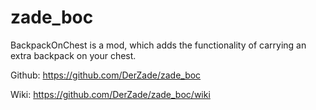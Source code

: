 # zade_boc
BackpackOnChest is a mod, which adds the functionality of carrying an extra backpack on your chest.

Github: https://github.com/DerZade/zade_boc

Wiki: https://github.com/DerZade/zade_boc/wiki

